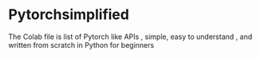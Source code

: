 # Pytorchsimplified
The Colab file is list of Pytorch like APIs , simple, easy to understand , and written from scratch in Python for beginners 
